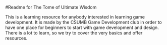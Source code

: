 #Readme for The Tome of Ultimate Wisdom

<p>This is a learning resource for anybody interested in learning game development. 
It is made by the CSUMB Game Development club in order to have one place for beginners 
to start with game development and design. There is a lot to learn, so we try to cover 
the very basics and offer resources. 
</p>
